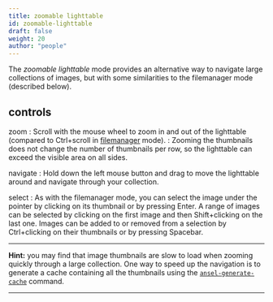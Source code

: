 ```yaml
---
title: zoomable lighttable
id: zoomable-lighttable
draft: false
weight: 20
author: "people"
---
```


The _zoomable lighttable_ mode provides an alternative way to navigate large collections of images, but with some similarities to the filemanager mode (described below).

## controls

zoom
: Scroll with the mouse wheel to zoom in and out of the lighttable (compared to Ctrl+scroll in [filemanager](./filemanager.md) mode).
: Zooming the thumbnails does not change the number of thumbnails per row, so the lighttable can exceed the visible area on all sides.

navigate
: Hold down the left mouse button and drag to move the lighttable around and navigate through your collection.

select
: As with the filemanager mode, you can select the image under the pointer by clicking on its thumbnail or by pressing Enter. A range of images can be selected by clicking on the first image and then Shift+clicking on the last one. Images can be added to or removed from a selection by Ctrl+clicking on their thumbnails or by pressing Spacebar.

---

**Hint:** you may find that image thumbnails are slow to load when zooming quickly through a large collection. One way to speed up the navigation is to generate a cache containing all the thumbnails using the [`ansel-generate-cache`](../../special-topics/program-invocation/ansel-generate-cache.md) command.

---
